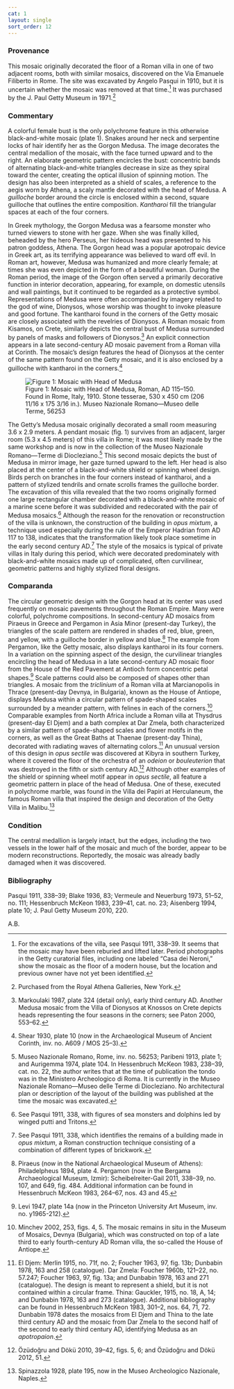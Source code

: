 ```yaml
---
cat: 1
layout: single
sort_order: 12
---
```

### Provenance

This mosaic originally decorated the floor of a Roman villa in one of two adjacent rooms, both with similar mosaics, discovered on the Via Emanuele Filiberto in Rome. The site was excavated by Angelo Pasqui in 1910, but it is uncertain whether the mosaic was removed at that time.[^1] It was purchased by the J. Paul Getty Museum in 1971.[^2]

### Commentary

A colorful female bust is the only polychrome feature in this otherwise black-and-white mosaic (plate 1). Snakes around her neck and serpentine locks of hair identify her as the Gorgon Medusa. The image decorates the central medallion of the mosaic, with the face turned upward and to the right. An elaborate geometric pattern encircles the bust: concentric bands of alternating black-and-white triangles decrease in size as they spiral toward the center, creating the optical illusion of spinning motion. The design has also been interpreted as a shield of scales, a reference to the aegis worn by Athena, a scaly mantle decorated with the head of Medusa. A <span class="popup definition" id="def_guilloche">*guilloche*</span> border around the circle is enclosed within a second, square guilloche that outlines the entire composition. <span class="popup definition" id="def_kantharoi">*Kantharoi*</span> fill the triangular spaces at each of the four corners.

In Greek mythology, the Gorgon Medusa was a fearsome monster who turned viewers to stone with her gaze. When she was finally killed, beheaded by the hero Perseus, her hideous head was presented to his patron goddess, Athena. The Gorgon head was a popular apotropaic device in Greek art, as its terrifying appearance was believed to ward off evil. In Roman art, however, Medusa was humanized and more clearly female; at times she was even depicted in the form of a beautiful woman. During the Roman period, the image of the Gorgon often served a primarily decorative function in interior decoration, appearing, for example, on domestic utensils and wall paintings, but it continued to be regarded as a protective symbol. Representations of Medusa were often accompanied by imagery related to the god of wine, Dionysos, whose worship was thought to invoke pleasure and good fortune. The kantharoi found in the corners of the Getty mosaic are closely associated with the revelries of Dionysos. A Roman mosaic from <span class="popup location" id="loc_23373">Kisamos</span>, on Crete, similarly depicts the central bust of Medusa surrounded by panels of masks and followers of Dionysos.[^3] An explicit connection appears in a late second-century AD mosaic pavement from a <span class="popup pic" id="pic_01">Roman villa</span> at <span class="popup location" id="loc_17070">Corinth</span>. The mosaic’s design features the head of Dionysos at the center of the same pattern found on the Getty mosaic, and it is also enclosed by a guilloche with kantharoi in the corners.[^4]

<figure markdown="0" class="inline-figure" id="fig01">
  <img src='<%= image_path("figures/fig01.jpg") %>' alt="Figure 1: Mosaic with Head of Medusa" />
  <figcaption>Figure 1: Mosaic with Head of Medusa, Roman, AD 115–150. Found in Rome, Italy, 1910. Stone tesserae, 530 x 450 cm (206 11/16 x 175 3/16 in.). Museo Nazionale Romano—Museo delle Terme, 56253</figcaption>
</figure>

The Getty’s Medusa mosaic originally decorated a small room measuring 3.6 x 2.9 meters. A pendant mosaic (fig. 1) survives from an adjacent, larger room (5.3 x 4.5 meters) of this villa in Rome; it was most likely made by the same workshop and is now in the collection of the Museo Nazionale Romano—Terme di Diocleziano.[^5] This second mosaic depicts the bust of Medusa in mirror image, her gaze turned upward to the left. Her head is also placed at the center of a black-and-white shield or spinning wheel design. Birds perch on branches in the four corners instead of kantharoi, and a pattern of stylized tendrils and ornate scrolls frames the guilloche border. The excavation of this villa revealed that the two rooms originally formed one large rectangular chamber decorated with a black-and-white mosaic of a marine scene before it was subdivided and redecorated with the pair of Medusa mosaics.[^6] Although the reason for the renovation or reconstruction of the villa is unknown, the construction of the building in <span class="popup definition" id="def_opus-mixtum">*opus mixtum*</span>, a technique used especially during the rule of the Emperor Hadrian from AD 117 to 138, indicates that the transformation likely took place sometime in the early second century AD.[^7] The style of the mosaics is typical of private villas in Italy during this period, which were decorated predominately with black-and-white mosaics made up of complicated, often curvilinear, geometric patterns and highly stylized floral designs.

### Comparanda

The circular geometric design with the Gorgon head at its center was used frequently on mosaic pavements throughout the Roman Empire. Many were colorful, polychrome compositions. In second-century AD <span class="popup pic" id="pic_02">mosaics</span> from <span class="popup location" id="loc_22389">Piraeus</span> in Greece and <span class="popup location" id="loc_21158">Pergamon</span> in Asia Minor (present-day Turkey), the triangles of the scale pattern are rendered in shades of red, blue, green, and yellow, with a guilloche border in yellow and blue.[^8] The <span class="popup pic" id="pic_03">example from Pergamon</span>, like the Getty mosaic, also displays kantharoi in its four corners. In a variation on the spinning aspect of the design, the curvilinear triangles encircling the head of Medusa in a late second-century AD mosaic floor from the <span class="popup pic" id="pic_04">House of the Red Pavement</span> at Antioch form concentric petal shapes.[^9] Scale patterns could also be composed of shapes other than triangles. A mosaic from the <span class="popup definition" id="def_triclinium">*triclinium*</span> of a Roman villa at <span class="popup location" id="loc_216878">Marcianopolis</span> in Thrace (present-day Devnya, in Bulgaria), known as the <span class="popup pic" id="pic_05">House of Antiope</span>, displays Medusa within a circular pattern of spade-shaped scales surrounded by a meander pattern, with felines in each of the corners.[^10] Comparable examples from North Africa include a Roman villa at <span class="popup location" id="loc_21592">Thysdrus</span> (present-day El Djem) and a <span class="popup pic" id="pic_06">bath complex</span> at <span class="popup location" id="loc_0002">Dar Zmela</span>, both characterized by a similar pattern of spade-shaped scales and flower motifs in the corners, as well as the Great Baths at <span class="popup location" id="loc_21865">Thaenae</span> (present-day Thina), decorated with radiating waves of alternating colors.[^11] An unusual version of this design in <span class="popup definition" id="def_opus-sectile">*opus sectile*</span> was discovered at <span class="popup location" id="loc_27746">Kibyra</span> in southern Turkey, where it covered the <span class="popup pic" id="pic_07">floor of the orchestra</span> of an <span class="popup definition" id="def_odeion">*odeion*</span> or <span class="popup definition" id="def_bouleuterion">*bouleuterion*</span> that was destroyed in the fifth or sixth century AD.[^12] Although other examples of the shield or spinning wheel motif appear in *opus sectile*, all feature a geometric pattern in place of the head of Medusa. One of these, executed in polychrome marble, was found in the Villa dei Papiri at Herculaneum, the famous Roman villa that inspired the design and decoration of the Getty Villa in Malibu.[^13]

### Condition

The central medallion is largely intact, but the edges, including the two vessels in the lower half of the mosaic and much of the border, appear to be modern reconstructions. Reportedly, the mosaic was already badly damaged when it was discovered.

### Bibliography

Pasqui 1911, 338–39; Blake 1936, 83; Vermeule and Neuerburg 1973, 51–52, no. 111; Hessenbruch McKeon 1983, 239–41, cat. no. 23; Aisenberg 1994, plate 10; J. Paul Getty Museum 2010, 220.

A.B.

[^1]: For the excavations of the villa, see Pasqui 1911, 338–39. It seems that the mosaic may have been reburied and lifted later. Period photographs in the Getty curatorial files, including one labeled “Casa dei Neroni,” show the mosaic as the floor of a modern house, but the location and previous owner have not yet been identified.

[^2]: Purchased from the Royal Athena Galleries, New York.

[^3]: Markoulaki 1987, plate 324 (detail only), early third century AD. Another Medusa mosaic from the Villa of Dionysos at Knossos on Crete depicts heads representing the four seasons in the corners; see Paton 2000, 553–62.

[^4]: Shear 1930, plate 10 (now in the Archaeological Museum of Ancient Corinth, inv. no. A609 / MOS 25–3).

[^5]: Museo Nazionale Romano, Rome, inv. no. 56253; Paribeni 1913, plate 1; and Aurigemma 1974, plate 104. In Hessenbruch McKeon 1983, 238–39, cat. no. 22, the author writes that at the time of publication the tondo was in the Ministero Archeologico di Roma. It is currently in the Museo Nazionale Romano—Museo delle Terme di Diocleziano. No architectural plan or description of the layout of the building was published at the time the mosaic was excavated.

[^6]: See Pasqui 1911, 338, with figures of sea monsters and dolphins led by winged putti and Tritons.

[^7]: See Pasqui 1911, 338, which identifies the remains of a building made in *opus mixtum*, a Roman construction technique consisting of a combination of different types of brickwork.

[^8]: Piraeus (now in the National Archaeological Museum of Athens): Philadelpheus 1894, plate 4. Pergamon (now in the Bergama Archaeological Museum, Izmir): Scheibelreiter-Gail 2011, 338–39, no. 107, and 649, fig. 484. Additional information can be found in Hessenbruch McKeon 1983, 264–67, nos. 43 and 45.

[^9]: Levi 1947, plate 14a (now in the Princeton University Art Museum, inv. no. y1965-212).

[^10]: Minchev 2002, 253, figs. 4, 5. The mosaic remains in situ in the Museum of Mosaics, Devnya (Bulgaria), which was constructed on top of a late third to early fourth-century AD Roman villa, the so-called the House of Antiope.

[^11]: El Djem: Merlin 1915, no. 71f, no. 2; Foucher 1963, 97, fig. 13b; Dunbabin 1978, 163 and 258 (catalogue). Dar Zmela: Foucher 1960b, 121–22, no. 57.247; Foucher 1963, 97, fig. 13a; and Dunbabin 1978, 163 and 271 (catalogue). The design is meant to represent a shield, but it is not contained within a circular frame. Thina: Gauckler, 1915, no. 18, A, 14; and Dunbabin 1978, 163 and 273 (catalogue). Additional bibliography can be found in Hessenbruch McKeon 1983, 301–2, nos. 64, 71, 72. Dunbabin 1978 dates the mosaics from El Djem and Thina to the late third century AD and the mosaic from Dar Zmela to the second half of the second to early third century AD, identifying Medusa as an *apotropaion*.

[^12]: Özüdoğru and Dökü 2010, 39–42, figs. 5, 6; and Özüdoğru and Dökü 2012, 51.

[^13]: Spinazzola 1928, plate 195, now in the Museo Archeologico Nazionale, Naples.

